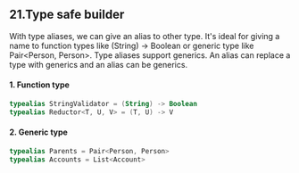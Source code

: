 ## 21.Type safe builder

With type aliases, we can give an alias to other type. It's ideal for giving a name to function types like (String) ->
Boolean or generic type like Pair<Person, Person>.
Type aliases support generics. An alias can replace a type with generics and an alias can be generics.

#### 1. Function type
~~~kotlin
typealias StringValidator = (String) -> Boolean
typealias Reductor<T, U, V> = (T, U) -> V
~~~


#### 2. Generic type
~~~kotlin
typealias Parents = Pair<Person, Person>
typealias Accounts = List<Account>
~~~